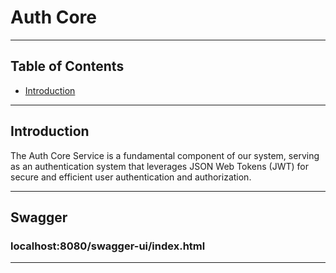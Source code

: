 # Auth Core

<hr/>

## Table of Contents

- [Introduction](#introduction)

<hr/>

## Introduction

The Auth Core Service is a fundamental component of our system, serving as an authentication system that leverages JSON Web Tokens (JWT) for secure and efficient user authentication and authorization.

<hr/>

## Swagger

### localhost:8080/swagger-ui/index.html

<hr/>